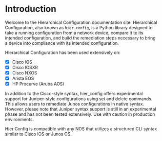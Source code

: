 # Introduction

Welcome to the Hierarchical Configuration documentation site. Hierarchical Configuration, also known as `hier_config`, is a Python library designed to take a running configuration from a network device, compare it to its intended configuration, and build the remediation steps necessary to bring a device into compliance with its intended configuration.

Hierarchical Configuration has been used extensively on:

- [x] Cisco IOS
- [x] Cisco IOSXR
- [x] Cisco NXOS
- [x] Arista EOS
- [x] HP Procurve (Aruba AOS)

In addition to the Cisco-style syntax, hier_config offers experimental support for Juniper-style configurations using set and delete commands. This allows users to remediate Junos configurations in native syntax. However, please note that Juniper syntax support is still in an experimental phase and has not been tested extensively. Use with caution in production environments.

Hier Config is compatible with any NOS that utilizes a structured CLI syntax similar to Cisco IOS or Junos OS.
